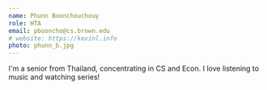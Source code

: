 ```yaml
---
name: Phunn Boonchouchouy
role: HTA
email: pbooncho@cs.brown.edu
# website: https://kevinl.info
photo: phunn_b.jpg
---
```


I'm a senior from Thailand, concentrating in CS and Econ. I love listening to music and watching series!
